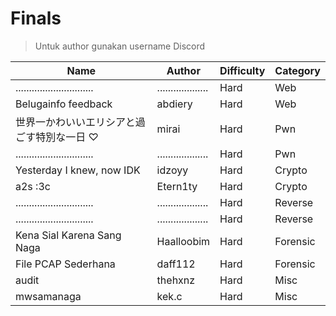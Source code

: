 # Finals

> Untuk author gunakan username Discord

| Name                                       | Author              | Difficulty | Category |
| ------------------------------------------ | ------------------- | ---------- | -------- |
| .............................              | ................... | Hard       | Web      |
| Belugainfo feedback                        | abdiery             | Hard       | Web      |
| 世界一かわいいエリシアと過ごす特別な一日 ♡        | mirai               | Hard       | Pwn      |
| .............................              | ................... | Hard       | Pwn      |
| Yesterday I knew, now IDK                  | idzoyy              | Hard       | Crypto   |
| a2s :3c                                    | Etern1ty            | Hard       | Crypto   |
| .............................              | ................... | Hard       | Reverse  |
| .............................              | ................... | Hard       | Reverse  |
| Kena Sial Karena Sang Naga                 | Haalloobim          | Hard       | Forensic |
| File PCAP Sederhana                        | daff112             | Hard       | Forensic |
| audit                                      | thehxnz             | Hard       | Misc     |
| mwsamanaga                                 | kek.c               | Hard       | Misc     |
